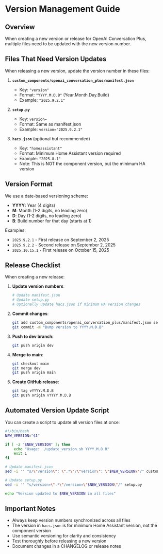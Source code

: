 # Version Management Guide

## Overview
When creating a new version or release for OpenAI Conversation Plus, multiple files need to be updated with the new version number.

## Files That Need Version Updates

When releasing a new version, update the version number in these files:

1. **`custom_components/openai_conversation_plus/manifest.json`**
   - Key: `"version"`
   - Format: `"YYYY.M.D.B"` (Year.Month.Day.Build)
   - Example: `"2025.9.2.1"`

2. **`setup.py`**
   - Key: `version=`
   - Format: Same as manifest.json
   - Example: `version="2025.9.2.1"`

3. **`hacs.json`** (optional but recommended)
   - Key: `"homeassistant"`
   - Format: Minimum Home Assistant version required
   - Example: `"2025.8.1"`
   - Note: This is NOT the component version, but the minimum HA version

## Version Format

We use a date-based versioning scheme:
- **YYYY**: Year (4 digits)
- **M**: Month (1-2 digits, no leading zero)
- **D**: Day (1-2 digits, no leading zero)
- **B**: Build number for that day (starts at 1)

Examples:
- `2025.9.2.1` - First release on September 2, 2025
- `2025.9.2.2` - Second release on September 2, 2025
- `2025.10.15.1` - First release on October 15, 2025

## Release Checklist

When creating a new release:

1. **Update version numbers**:
   ```bash
   # Update manifest.json
   # Update setup.py
   # Optionally update hacs.json if minimum HA version changes
   ```

2. **Commit changes**:
   ```bash
   git add custom_components/openai_conversation_plus/manifest.json setup.py
   git commit -m "Bump version to YYYY.M.D.B"
   ```

3. **Push to dev branch**:
   ```bash
   git push origin dev
   ```

4. **Merge to main**:
   ```bash
   git checkout main
   git merge dev
   git push origin main
   ```

5. **Create GitHub release**:
   ```bash
   git tag vYYYY.M.D.B
   git push origin vYYYY.M.D.B
   ```

## Automated Version Update Script

You can create a script to update all version files at once:

```bash
#!/bin/bash
NEW_VERSION="$1"

if [ -z "$NEW_VERSION" ]; then
    echo "Usage: ./update_version.sh YYYY.M.D.B"
    exit 1
fi

# Update manifest.json
sed -i '' "s/\"version\": \".*\"/\"version\": \"$NEW_VERSION\"/" custom_components/openai_conversation_plus/manifest.json

# Update setup.py
sed -i '' "s/version=\".*\"/version=\"$NEW_VERSION\"/" setup.py

echo "Version updated to $NEW_VERSION in all files"
```

## Important Notes

- Always keep version numbers synchronized across all files
- The version in `hacs.json` is for minimum Home Assistant version, not the component version
- Use semantic versioning for clarity and consistency
- Test thoroughly before releasing a new version
- Document changes in a CHANGELOG or release notes

